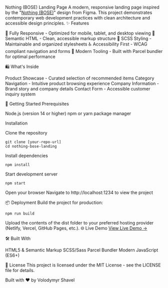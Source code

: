 Nothing (BOSE) Landing Page
A modern, responsive landing page inspired by the "[Nothing (BOSE)](https://www.figma.com/file/DtkQmQ797hk0nI4KfMi2Uq/BOSE-New-Version?type=design&node-id=6802-139&t=L7eKz5YKLN0m5WxR-0)" design from Figma. This project demonstrates contemporary web development practices with clean architecture and accessible design principles.
✨ Features

📱 Fully Responsive - Optimized for mobile, tablet, and desktop viewing
🎯 Semantic HTML - Clean, accessible markup structure
🎨 SCSS Styling - Maintainable and organized stylesheets
♿ Accessibility First - WCAG compliant navigation and forms
🚀 Modern Tooling - Built with Parcel bundler for optimal performance

🛍️ What's Inside

Product Showcase - Curated selection of recommended items
Category Navigation - Intuitive product browsing experience
Company Information - Brand story and company details
Contact Form - Accessible customer inquiry system

🚀 Getting Started
Prerequisites

Node.js (version 14 or higher)
npm or yarn package manager

Installation

Clone the repository
```console
git clone [your-repo-url]
cd nothing-bose-landing
```

Install dependencies
```console
npm install
```

Start development server
```console
npm start
```

Open your browser
Navigate to http://localhost:1234 to view the project

📦 Deployment
Build the project for production:
```console
npm run build
```
Upload the contents of the dist folder to your preferred hosting provider (Netlify, Vercel, GitHub Pages, etc.).
🌐 Live Demo
[View Live Demo →](https://volodymyr-bauzi.github.io/layout_landing-page/)

🛠️ Built With

HTML5 & Semantic Markup
SCSS/Sass
Parcel Bundler
Modern JavaScript (ES6+)

📝 License
This project is licensed under the MIT License - see the LICENSE file for details.

Built with ❤️ by Volodymyr Shavel
